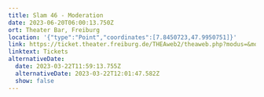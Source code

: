 ```yaml
---
title: Slam 46 - Moderation
date: 2023-06-20T06:00:13.750Z
ort: Theater Bar, Freiburg
location: '{"type":"Point","coordinates":[7.8450723,47.9950751]}'
link: https://ticket.theater.freiburg.de/THEAweb2/theaweb.php?modus=&modul=saalplan&skin=&param=E150003
linktext: Tickets
alternativeDate:
  date: 2023-03-22T11:59:13.755Z
  alternativeDate: 2023-03-22T12:01:47.582Z
  show: false
---
```

